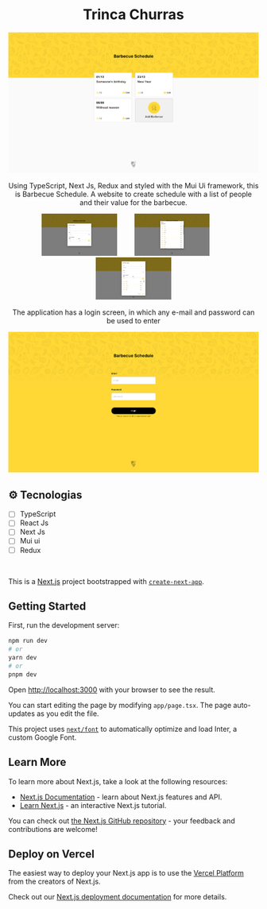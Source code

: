 <h1 align="center">Trinca Churras</h1>

<img src="public/assets/images/readMeImgs/home.png">

<p align="center">Using TypeScript, Next Js, Redux and styled with the Mui Ui framework, this is Barbecue Schedule. A website to create schedule with a list of people and their value for the barbecue.
</p>

<p align="center">
  <img src="public/assets/images/readMeImgs/dialogAdd.png" width="30%"> 
    &nbsp; &nbsp; &nbsp; &nbsp;
  <img src="public/assets/images/readMeImgs/dialogList.png" width="30%">
    &nbsp; &nbsp; &nbsp; &nbsp;
  <img src="public/assets/images/readMeImgs/dialogEdit.png" width="30%"> 
</p>

<p align="center">The application has a login screen, in which any e-mail and password can be used to enter</p>
<img src="public/assets/images/readMeImgs/login.png">

## ⚙️ Tecnologias

- [ ] TypeScript
- [ ] React Js
- [ ] Next Js
- [ ] Mui ui
- [ ] Redux

<br />

This is a [Next.js](https://nextjs.org/) project bootstrapped with [`create-next-app`](https://github.com/vercel/next.js/tree/canary/packages/create-next-app).

## Getting Started

First, run the development server:

```bash
npm run dev
# or
yarn dev
# or
pnpm dev
```

Open [http://localhost:3000](http://localhost:3000) with your browser to see the result.

You can start editing the page by modifying `app/page.tsx`. The page auto-updates as you edit the file.

This project uses [`next/font`](https://nextjs.org/docs/basic-features/font-optimization) to automatically optimize and load Inter, a custom Google Font.

## Learn More

To learn more about Next.js, take a look at the following resources:

- [Next.js Documentation](https://nextjs.org/docs) - learn about Next.js features and API.
- [Learn Next.js](https://nextjs.org/learn) - an interactive Next.js tutorial.

You can check out [the Next.js GitHub repository](https://github.com/vercel/next.js/) - your feedback and contributions are welcome!

## Deploy on Vercel

The easiest way to deploy your Next.js app is to use the [Vercel Platform](https://vercel.com/new?utm_medium=default-template&filter=next.js&utm_source=create-next-app&utm_campaign=create-next-app-readme) from the creators of Next.js.

Check out our [Next.js deployment documentation](https://nextjs.org/docs/deployment) for more details.
